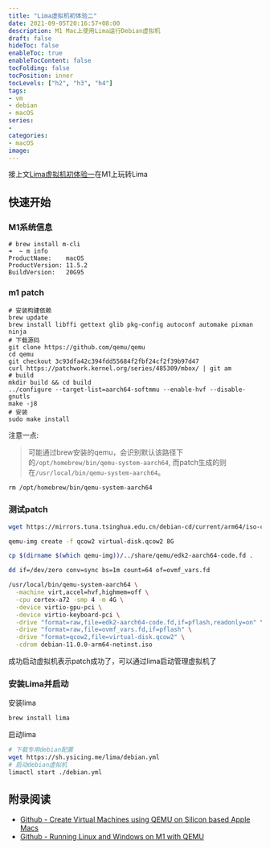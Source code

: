```yaml
---
title: "Lima虚拟机初体验二"
date: 2021-09-05T20:16:57+08:00
description: M1 Mac上使用Lima运行Debian虚拟机
draft: false
hideToc: false
enableToc: true
enableTocContent: false
tocFolding: false
tocPosition: inner
tocLevels: ["h2", "h3", "h4"]
tags:
- vm
- debian
- macOS
series:
-
categories:
- macOS
image:
---
```


接上文[Lima虚拟机初体验一](/posts/lima-vm-on-macos/)在M1上玩转Lima

## 快速开始

### M1系统信息

```macOS M1
# brew install m-cli
➜  ~ m info
ProductName:	macOS
ProductVersion:	11.5.2
BuildVersion:	20G95
```

### m1 patch 

```
# 安装构建依赖
brew update
brew install libffi gettext glib pkg-config autoconf automake pixman ninja
# 下载源码
git clone https://github.com/qemu/qemu
cd qemu
git checkout 3c93dfa42c394fdd55684f2fbf24cf2f39b97d47
curl https://patchwork.kernel.org/series/485309/mbox/ | git am
# build
mkdir build && cd build
../configure --target-list=aarch64-softmmu --enable-hvf --disable-gnutls
make -j8 
# 安装
sudo make install
```

注意一点:

> 可能通过brew安装的qemu，会识别默认该路径下的`/opt/homebrew/bin/qemu-system-aarch64`, 而patch生成的则在`/usr/local/bin/qemu-system-aarch64`。

```
rm /opt/homebrew/bin/qemu-system-aarch64
```

### 测试patch

```bash
wget https://mirrors.tuna.tsinghua.edu.cn/debian-cd/current/arm64/iso-cd/debian-11.0.0-arm64-netinst.iso

qemu-img create -f qcow2 virtual-disk.qcow2 8G

cp $(dirname $(which qemu-img))/../share/qemu/edk2-aarch64-code.fd .

dd if=/dev/zero conv=sync bs=1m count=64 of=ovmf_vars.fd

/usr/local/bin/qemu-system-aarch64 \
  -machine virt,accel=hvf,highmem=off \
  -cpu cortex-a72 -smp 4 -m 4G \
  -device virtio-gpu-pci \
  -device virtio-keyboard-pci \
  -drive "format=raw,file=edk2-aarch64-code.fd,if=pflash,readonly=on" \
  -drive "format=raw,file=ovmf_vars.fd,if=pflash" \
  -drive "format=qcow2,file=virtual-disk.qcow2" \
  -cdrom debian-11.0.0-arm64-netinst.iso
```

成功启动虚拟机表示patch成功了，可以通过lima启动管理虚拟机了

### 安装Lima并启动

安装lima

```bash
brew install lima
```

启动lima

```bash
# 下载专用debian配置
wget https://sh.ysicing.me/lima/debian.yml
# 启动debian虚拟机
limactl start ./debian.yml
```

## 附录阅读

- [Github - Create Virtual Machines using QEMU on Silicon based Apple Macs](https://gist.github.com/nrjdalal/e70249bb5d2e9d844cc203fd11f74c55)
- [Github - Running Linux and Windows on M1 with QEMU](https://gist.github.com/citruz/9896cd6fb63288ac95f81716756cb9aa#gistcomment-3629192)